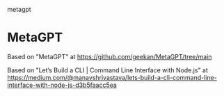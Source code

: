 metagpt
# MetaGPT

Based on "MetaGPT" at https://github.com/geekan/MetaGPT/tree/main

Based on "Let’s Build a CLI | Command Line Interface with Node.js" at https://medium.com/@manavshrivastava/lets-build-a-cli-command-line-interface-with-node-js-d3b5faacc5ea

